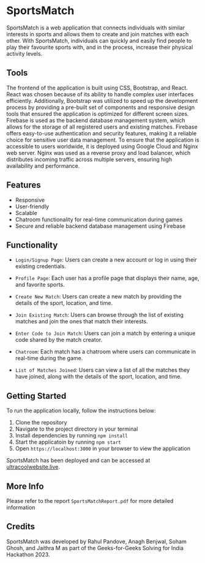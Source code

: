 # SportsMatch

SportsMatch is a web application that connects individuals with similar interests in sports and allows them to create and join matches with each other. With SportsMatch, individuals can quickly and easily find people to play their favourite sports with, and in the process, increase their physical activity levels.


## Tools

The frontend of the application is built using CSS, Bootstrap, and React. React was chosen because of its ability to handle complex user interfaces efficiently. Additionally, Bootstrap was utilized to speed up the development process by providing a pre-built set of components and responsive design tools that ensured the application is optimized for different screen sizes. Firebase is used as the backend database management system, which allows for the storage of all registered users and existing matches. Firebase offers easy-to-use authentication and security features, making it a reliable choice for sensitive user data management. To ensure that the application is accessible to users worldwide, it is deployed using Google Cloud and Nginx web server. Nginx was used as a reverse proxy and load balancer, which distributes incoming traffic across multiple servers, ensuring high availability and performance.


## Features

- Responsive
- User-friendly
- Scalable
- Chatroom functionality for real-time communication during games
- Secure and reliable backend database management using Firebase

## Functionality

- ` Login/Signup Page `: Users can create a new account or log in using their existing credentials.
  
- `Profile Page`: Each user has a profile page that displays their name, age, and favorite sports.
  
- `Create New Match`: Users can create a new match by providing the details of the sport, location, and time.
  
- `Join Existing Match`: Users can browse through the list of existing matches and join the ones that match their interests.
  
- `Enter Code to Join Match`: Users can join a match by entering a unique code shared by the match creator.
  
- `Chatroom`: Each match has a chatroom where users can communicate in real-time during the game.
  
- `List of Matches Joined`: Users can view a list of all the matches they have joined, along with the details of the sport, location, and time.
  

## Getting Started

To run the application locally, follow the instructions below:
1. Clone the repository
2. Navigate to the project directory in your terminal
3. Install dependencies by running `npm install`
4. Start the applicatoin by running `npm start`
5. Open `https://localhost:3000` in your browser to view the application

SportsMatch has been deployed and can be accessed at [ultracoolwebsite.live](http://ultracoolwebsite.live).

## More Info
Please refer to the report `SportsMatchReport.pdf` for more detailed information

## Credits

SportsMatch was developed by Rahul Pandove, Anagh Benjwal, Soham Ghosh, and Jaithra M as part of the Geeks-for-Geeks Solving for India Hackathon 2023.
